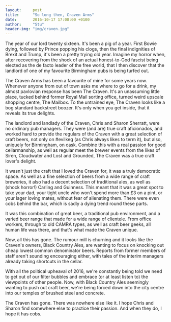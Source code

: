 ```yaml
---
layout:     post
title:      "So long then, Craven Arms"
date:       2016-10-17 17:00:00 +0100
author:     "Stu"
header-img: "img/craven.jpg"
---
```


The year of our lord twenty sixteen. It's been a pig of a year. First Bowie dying, followed by Prince popping his clogs, then the final indignities of Brexit and Trump, it's been a pretty trying old year. Imagine my horror when, after recovering from the shock of an actual honest-to-God fascist being elected as the de facto leader of the free world, that I then discover that the landlord of one of my favourite Birmingham pubs is being turfed out.

The Craven Arms has been a favourite of mine for some years now. Whenever anyone from out of town asks me where to go for a drink, my almost pavlovian response has been The Craven. It's an unassuming little place, tucked behind former Royal Mail sorting office, turned weird upscale shopping centre, The Mailbox. To the untrained eye, The Craven looks like a bog standard backstreet boozer. It's only when you get inside, that it reveals its true delights.

The landlord and landlady of the Craven, Chris and Sharon Sherratt, were no ordinary pub managers. They were (and are) true craft aficionados, and worked hard to provide the regulars of the Craven with a great selection of craft beers, not only on #evilkeg (as Chris always likes to term it), but also, uniquely for Birmingham, on cask. Combine this with a real passion for good cellarmanship, as well as regular meet the brewer events from the likes of Siren, Cloudwater and Lost and Grounded, The Craven was a true craft lover's delight.

It wasn't just the craft that I loved the Craven for, it was a truly democratic space. As well as a fine selection of beers from a wide range of craft breweries, it also had a decent selection of traditional ales, as well as (shock horror!) Carling and Guinness. This meant that it was a great spot to take your dad, your tight uncle who won't spend more than £3 on a pint, or your lager loving mates, without fear of alienating them. There were even cobs behind the bar, which is sadly a dying trend round these parts.

It was this combination of great beer, a traditional pub environment, and a varied beer range that made for a wide range of clientele. From office workers, through to old CAMRA types, as well as craft beer geeks, all human life was there, and that's what made the Craven unique.

Now, all this has gone. The rumour mill is churning and it looks like the Craven's owners, Black Country Ales, are wanting to focus on knocking out cheap lowest common denominator beers. Reports from former members of staff aren't sounding encouraging either, with tales of the interim managers already taking shortcuts in the cellar.

With all the political upheaval of 2016, we're constantly being told we need to get out of our filter bubbles and embrace (or at least listen to) the viewpoints of other people. Now, with Black Country Ales seemingly wanting to push out craft beer, we're being forced down into the city centre into our temples of brushed steel and concrete.

The Craven has gone. There was nowhere else like it. I hope Chris and Sharon find somewhere else to practice their passion. And when they do, I hope it has cobs.
